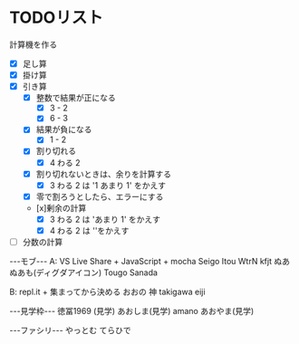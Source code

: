 # TODOリスト

計算機を作る

- [x] 足し算
- [x] 掛け算
- [x] 引き算
  - [x] 整数で結果が正になる
    - [x] 3 - 2
    - [x] 6 - 3
  - [x] 結果が負になる
    - [x] 1 - 2
  - [x] 割り切れる
    - [x] 4 わる 2
  - [x] 割り切れないときは、余りを計算する
    - [x] 3 わる 2 は '1 あまり 1' をかえす
  - [x] 零で割ろうとしたら、エラーにする
  - [x]剰余の計算
    - [x] 3 わる 2 は 'あまり 1' をかえす
    - [x] 4 わる 2 は ''をかえす
- [ ] 分数の計算

---モブ---
A: VS Live Share + JavaScript + mocha
Seigo Itou
WtrN
kfjt
ぬあぬあも(ディグダアイコン)
Tougo Sanada

B: repl.it + 集まってから決める
おおの
神
takigawa
eiji

---見学枠---
徳冨1969 (見学)
あおしま(見学)
amano
あおやま(見学)

---ファシリ---
やっとむ
てらひで